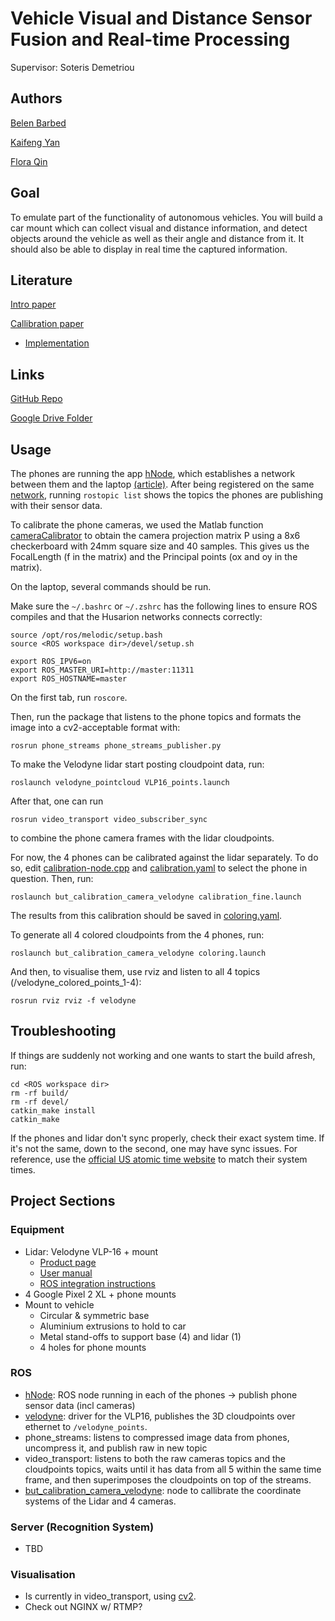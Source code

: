 # Vehicle Visual and Distance Sensor Fusion and Real-time Processing

Supervisor: Soteris Demetriou

## Authors

[Belen Barbed](https://github.com/belenbarbed)

[Kaifeng Yan](https://github.com/Kai-2333)

[Flora Qin](https://github.com/FloraQin0325)

## Goal
To emulate part of the functionality of autonomous vehicles. You will build a car mount which can collect visual and distance information, and detect objects around the vehicle as well as their angle and distance from it. It should also be able to display in real time the captured information.

## Literature
[Intro paper](http://seclab.illinois.edu/wp-content/uploads/2018/06/demetriou2018codrive.pdf)

[Callibration paper](https://pdfs.semanticscholar.org/ed15/5d1a146e0cba6be98fd7128461439f88732a.pdf)

  - [Implementation](https://github.com/robofit/but_velodyne/tree/master/but_calibration_camera_velodyne)

## Links
[GitHub Repo](https://github.com/belenbarbed/FYP-VehicleSensorFusion)

[Google Drive Folder](https://drive.google.com/drive/folders/1wz1pCsgVdYGVe1YnCs0_oeLTOG-cAbBa?usp=sharing)

## Usage

The phones are running the app [hNode](https://play.google.com/store/apps/details?id=com.husarion.node&hl=en_GB), which establishes a network between them and the laptop [(article)](https://medium.com/husarion-blog/dont-buy-expensive-sensors-for-your-robot-use-your-smartphone-24380eab521). After being registered on the same [network](https://app.husarnet.com/network/849), running ```rostopic list``` shows the topics the phones are publishing with their sensor data.

To calibrate the phone cameras, we used the Matlab function [cameraCalibrator](https://uk.mathworks.com/help/vision/ref/cameramatrix.html) to obtain the camera projection matrix P using a 8x6 checkerboard with 24mm square size and 40 samples. This gives us the FocalLength (f in the matrix) and the Principal points (ox and oy in the matrix).

On the laptop, several commands should be run.

Make sure the ```~/.bashrc``` or  ```~/.zshrc``` has the following lines to ensure ROS compiles and that the Husarion networks connects correctly:
```
source /opt/ros/melodic/setup.bash
source <ROS workspace dir>/devel/setup.sh

export ROS_IPV6=on
export ROS_MASTER_URI=http://master:11311
export ROS_HOSTNAME=master
```

On the first tab, run ```roscore```.

Then, run the package that listens to the phone topics and formats the image into a cv2-acceptable format with:
```
rosrun phone_streams phone_streams_publisher.py
```

To make the Velodyne lidar start posting cloudpoint data, run:
```
roslaunch velodyne_pointcloud VLP16_points.launch
```

After that, one can run
```
rosrun video_transport video_subscriber_sync 
```
to combine the phone camera frames with the lidar cloudpoints.

For now, the 4 phones can be calibrated against the lidar separately. To do so, edit [calibration-node.cpp](but_calibration_camera_velodyne/src/calibration-node.cpp) and [calibration.yaml](but_calibration_camera_velodyne/conf/calibration.yaml) to select the phone in question. Then, run:
```
roslaunch but_calibration_camera_velodyne calibration_fine.launch
```
The results from this calibration should be saved in [coloring.yaml](but_calibration_camera_velodyne/conf/coloring.yaml).

To generate all 4 colored cloudpoints from the 4 phones, run:
```
roslaunch but_calibration_camera_velodyne coloring.launch
```
And then, to visualise them, use rviz and listen to all 4 topics (/velodyne_colored_points_1-4):
```
rosrun rviz rviz -f velodyne
```

## Troubleshooting

If things are suddenly not working and one wants to start the build afresh, run:

```
cd <ROS workspace dir>
rm -rf build/
rm -rf devel/
catkin_make install
catkin_make
```

If the phones and lidar don't sync properly, check their exact system time. If it's not the same, down to the second, one may have sync issues. For reference, use the [official US atomic time website](time.gov) to match their system times.

## Project Sections

### Equipment
  - Lidar: Velodyne VLP-16 + mount
    - [Product page](https://velodynelidar.com/vlp-16-lite.html)
    - [User manual](https://velodynelidar.com/docs/manuals/63-9243%20REV%20D%20MANUAL,USERS,VLP-16.pdf)
    - [ROS integration instructions](http://wiki.ros.org/velodyne/Tutorials/Getting%20Started%20with%20the%20Velodyne%20VLP16)
  - 4 Google Pixel 2 XL + phone mounts
  - Mount to vehicle
    - Circular & symmetric base
    - Aluminium extrusions to hold to car
    - Metal stand-offs to support base (4) and lidar (1)
    - 4 holes for phone mounts

### ROS
  - [hNode](https://play.google.com/store/apps/details?id=com.husarion.node&hl=en_GB): ROS node running in each of the phones -> publish phone sensor data (incl cameras)
  - [velodyne](https://github.com/ros-drivers/velodyne): driver for the VLP16, publishes the 3D cloudpoints over ethernet to ```/velodyne_points```.
  - phone_streams: listens to compressed image data from phones, uncompress it, and publish raw in new topic
  - video_transport: listens to both the raw cameras topics and the cloudpoints topics, waits until it has data from all 5 within the same time frame, and then superimposes the cloudpoints on top of the streams.
  - [but_calibration_camera_velodyne](https://github.com/robofit/but_velodyne/tree/master/but_calibration_camera_velodyne): node to callibrate the coordinate systems of the Lidar and 4 cameras.

### Server (Recognition System)
  - TBD

### Visualisation
  - Is currently in video_transport, using [cv2](https://opencv.org/).
  - Check out NGINX w/ RTMP?
